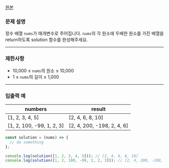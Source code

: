 [원본](https://school.programmers.co.kr/learn/courses/30/lessons/120809)

### **문제 설명**

정수 배열 `nums`가 매개변수로 주어집니다. `nums`의 각 원소에 두배한 원소를 가진 배열을 return하도록 solution 함수를 완성해주세요.

---

### 제한사항

- 10,000 ≤ `nums`의 원소 ≤ 10,000
- 1 ≤ `nums`의 길이 ≤ 1,000

---

### 입출력 예

| numbers                   | result                     |
| ------------------------- | -------------------------- |
| [1, 2, 3, 4, 5]           | [2, 4, 6, 8, 10]           |
| [1, 2, 100, -99, 1, 2, 3] | [2, 4, 200, -198, 2, 4, 6] |

```jsx
const solution = (nums) => {
  // do something
};

console.log(solution([1, 2, 3, 4, 5])); // [2, 4, 6, 8, 10]
console.log(solution([1, 2, 100, -99, 1, 2, 3])); // [2, 4, 200, -198, 2, 4, 6]
```
